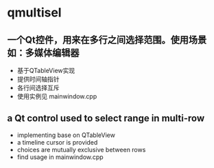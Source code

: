 # qmultisel
## 一个Qt控件，用来在多行之间选择范围。使用场景如：多媒体编辑器
* 基于QTableView实现
* 提供时间轴指针
* 各行间选择互斥
* 使用实例见 mainwindow.cpp

## a Qt control used to select range in multi-row
* implementing base on QTableView
* a timeline cursor is provided
* choices are mutually exclusive between rows
* find usage in mainwindow.cpp
